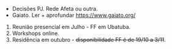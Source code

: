 

- Decisões PJ. Rede Afeta ou outra.
- Gaiato. Ler + aprofundar https://www.gaiato.org/

1. Reunião presencial em Julho - FF em Ubatuba.
2. Workshops online.
3. Residência em outubro - ~~disponibilidade FF é de 19/10 a 3/11~~.
